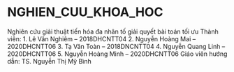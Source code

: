 # NGHIEN_CUU_KHOA_HOC
Nghiên cứu giải thuật tiến hóa đa nhân tố giải quyết bài toán tối ưu
Thành viên:
    1. Lê Văn Nghiêm – 2018DHCNTT04
    2. Nguyễn Hoàng Mai – 2020DHCNTT06
		3. Tạ Văn Toàn – 2018DNCNTT04
		4. Nguyễn Quang Linh – 2020DHCNTT06
		5. Nguyễn Hoàng Minh – 2020DHCNTT06
Giáo viên hướng dẫn: TS. Nguyễn Thị Mỹ Bình

